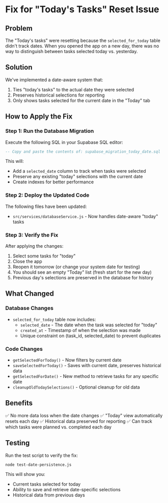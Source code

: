 # Fix for "Today's Tasks" Reset Issue

## Problem
The "Today's tasks" were resetting because the `selected_for_today` table didn't track dates. When you opened the app on a new day, there was no way to distinguish between tasks selected today vs. yesterday.

## Solution
We've implemented a date-aware system that:
1. Ties "today's tasks" to the actual date they were selected
2. Preserves historical selections for reporting
3. Only shows tasks selected for the current date in the "Today" tab

## How to Apply the Fix

### Step 1: Run the Database Migration
Execute the following SQL in your Supabase SQL editor:

```sql
-- Copy and paste the contents of: supabase_migration_today_date.sql
```

This will:
- Add a `selected_date` column to track when tasks were selected
- Preserve any existing "today" selections with the current date
- Create indexes for better performance

### Step 2: Deploy the Updated Code
The following files have been updated:
- `src/services/databaseService.js` - Now handles date-aware "today" tasks

### Step 3: Verify the Fix
After applying the changes:
1. Select some tasks for "today"
2. Close the app
3. Reopen it tomorrow (or change your system date for testing)
4. You should see an empty "Today" list (fresh start for the new day)
5. Previous day's selections are preserved in the database for history

## What Changed

### Database Changes
- `selected_for_today` table now includes:
  - `selected_date` - The date when the task was selected for "today"
  - `created_at` - Timestamp of when the selection was made
  - Unique constraint on (task_id, selected_date) to prevent duplicates

### Code Changes
- `getSelectedForToday()` - Now filters by current date
- `saveSelectedForToday()` - Saves with current date, preserves historical data
- `getSelectedForDate()` - New method to retrieve tasks for any specific date
- `cleanupOldTodaySelections()` - Optional cleanup for old data

## Benefits
✅ No more data loss when the date changes
✅ "Today" view automatically resets each day
✅ Historical data preserved for reporting
✅ Can track which tasks were planned vs. completed each day

## Testing
Run the test script to verify the fix:
```bash
node test-date-persistence.js
```

This will show you:
- Current tasks selected for today
- Ability to save and retrieve date-specific selections
- Historical data from previous days